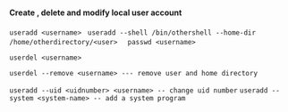 #### Create , delete and modify local user account

`
useradd <username> 
`
`
useradd --shell /bin/othershell --home-dir /home/otherdirectory/<user>  
`
`passwd <username>
`

`
userdel <username>
`

`
userdel --remove <username> --- remove user and home directory
`

`
useradd --uid <uidnumber> <username> -- change uid number
`
`
useradd --system <system-name> -- add a system program 
`


